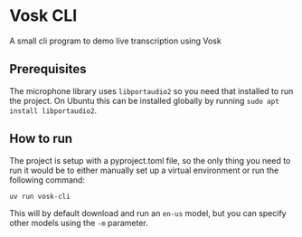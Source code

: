 # Vosk CLI

A small cli program to demo live transcription using Vosk

## Prerequisites
The microphone library uses `libportaudio2` so you need that installed to run the project. On Ubuntu this can be installed globally by running `sudo apt install libportaudio2`.

## How to run

The project is setup with a pyproject.toml file, so the only thing you need to run it would be to either manually set up a virtual environment or run the following command:
```sh
uv run vosk-cli
```
This will by default download and run an `en-us` model, but you can specify other models using the `-m` parameter.
